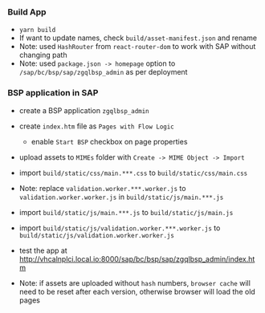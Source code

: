 ### Build App
* `yarn build`
* If want to update names, check `build/asset-manifest.json` and rename
* Note: used `HashRouter` from `react-router-dom` to work with SAP without changing path
* Note: used `package.json -> homepage` option to `/sap/bc/bsp/sap/zgqlbsp_admin` as per deployment

### BSP application in SAP
* create a BSP application `zgqlbsp_admin`
* create `index.htm` file as `Pages with Flow Logic`
  * enable `Start BSP` checkbox on page properties
* upload assets to `MIMEs` folder with `Create -> MIME Object -> Import`
* import `build/static/css/main.***.css` to `build/static/css/main.css`
* Note: replace `validation.worker.***.worker.js` to `validation.worker.worker.js` in `build/static/js/main.***.js`
* import `build/static/js/main.***.js` to `build/static/js/main.js`
* import `build/static/js/validation.worker.***.worker.js` to `build/static/js/validation.worker.worker.js`
* test the app at http://vhcalnplci.local.io:8000/sap/bc/bsp/sap/zgqlbsp_admin/index.htm

* Note: if assets are uploaded without `hash` numbers, `browser cache` will need to be reset after each version, otherwise browser will load the old pages